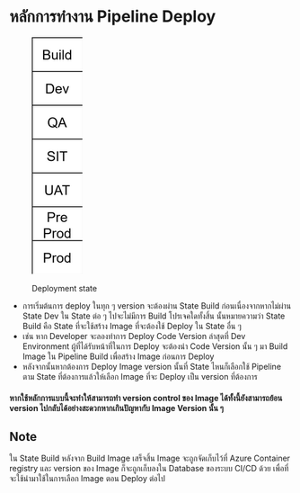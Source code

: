 # หลักการทำงาน Pipeline Deploy

<figure><img src="../../../.gitbook/assets/image (4) (1).png" alt=""><figcaption><p>Deployment state</p></figcaption></figure>

* การเริ่มต้นการ deploy ในทุก ๆ version จะต้องผ่าน State Build ก่อนเนื่องจากหากไม่ผ่าน State Dev ใน State ต่อ ๆ ไปจะไม่มีการ Build โปรเจคใดทั้งสิ้น นั้นหมายความว่า State Build คือ State ที่จะใช้สร้าง Image ที่จะต้องใช้ Deploy ใน State อื่น ๆ
* เช่น หาก Developer จะลองทำการ Deploy Code Version ล่าสุดที่ Dev Environment ผู้ที่ได้รับหน้าที่ในการ Deploy จะต้องนำ Code Version นั้น ๆ มา Build Image ใน Pipeline Build เพื่อสร้าง Image ก่อนการ Deploy
* หลังจากนั้นหากต้องการ Deploy Image version นั้นที่ State ไหนก็เลือกใช้ Pipeline ตาม State ที่ต้องการแล้วให้เลือก Image ที่จะ Deploy เป็น version ที่ต้องการ

#### หากใช้หลักการแบบนี้จะทำให้สามารถทำ version control ของ Image ได้ทั้งนี้ยังสามารถย้อน version ไปกลับได้อย่างสะดวกหากเกินปัญหากับ Image Version นั้น ๆ

## Note

ใน State Build หลังจาก Build Image เสร็จสิ้น Image จะถูกจัดเก็บไว้ที่ Azure Container registry และ version ของ Image ก็จะถูกเก็บลงใน Database ของระบบ CI/CD ด้วย เพื่อที่จะใช้นำมาใช้ในการเลือก Image ตอน Deploy ต่อไป

